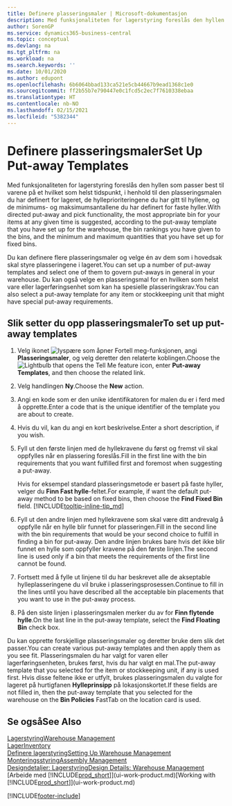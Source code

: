 ```yaml
---
title: Definere plasseringsmaler | Microsoft-dokumentasjon
description: Med funksjonaliteten for lagerstyring foreslås den hyllen som passer best til varene på et hvilket som helst tidspunkt, i henhold til den plasseringsmalen du har definert for lageret, de hylleprioriteringene du har gitt til hyllene, og de minimums- og maksimumsantallene du har definert for faste hyller.
author: SorenGP
ms.service: dynamics365-business-central
ms.topic: conceptual
ms.devlang: na
ms.tgt_pltfrm: na
ms.workload: na
ms.search.keywords: ''
ms.date: 10/01/2020
ms.author: edupont
ms.openlocfilehash: 6b6064bbad133ca521e5cb44667b9ead1368c1e0
ms.sourcegitcommit: ff2b55b7e790447e0c1fcd5c2ec7f7610338ebaa
ms.translationtype: HT
ms.contentlocale: nb-NO
ms.lasthandoff: 02/15/2021
ms.locfileid: "5382344"
---
```

# <a name="set-up-put-away-templates"></a><span data-ttu-id="9aeb2-103">Definere plasseringsmaler</span><span class="sxs-lookup"><span data-stu-id="9aeb2-103">Set Up Put-away Templates</span></span>

<span data-ttu-id="9aeb2-104">Med funksjonaliteten for lagerstyring foreslås den hyllen som passer best til varene på et hvilket som helst tidspunkt, i henhold til den plasseringsmalen du har definert for lageret, de hylleprioriteringene du har gitt til hyllene, og de minimums- og maksimumsantallene du har definert for faste hyller.</span><span class="sxs-lookup"><span data-stu-id="9aeb2-104">With directed put-away and pick functionality, the most appropriate bin for your items at any given time is suggested, according to the put-away template that you have set up for the warehouse, the bin rankings you have given to the bins, and the minimum and maximum quantities that you have set up for fixed bins.</span></span>  

<span data-ttu-id="9aeb2-105">Du kan definere flere plasseringsmaler og velge én av dem som i hovedsak skal styre plasseringene i lageret.</span><span class="sxs-lookup"><span data-stu-id="9aeb2-105">You can set up a number of put-away templates and select one of them to govern put-aways in general in your warehouse.</span></span> <span data-ttu-id="9aeb2-106">Du kan også velge en plasseringsmal for en hvilken som helst vare eller lagerføringsenhet som kan ha spesielle plasseringskrav.</span><span class="sxs-lookup"><span data-stu-id="9aeb2-106">You can also select a put-away template for any item or stockkeeping unit that might have special put-away requirements.</span></span>  

## <a name="to-set-up-put-away-templates"></a><span data-ttu-id="9aeb2-107">Slik setter du opp plasseringsmaler</span><span class="sxs-lookup"><span data-stu-id="9aeb2-107">To set up put-away templates</span></span>

1. <span data-ttu-id="9aeb2-108">Velg ikonet ![lyspære som åpner Fortell meg-funksjonen](media/ui-search/search_small.png "Fortell hva du vil gjøre"), angi **Plasseringsmaler**, og velg deretter den relaterte koblingen.</span><span class="sxs-lookup"><span data-stu-id="9aeb2-108">Choose the ![Lightbulb that opens the Tell Me feature](media/ui-search/search_small.png "Tell me what you want to do") icon, enter **Put-away Templates**, and then choose the related link.</span></span>  
2. <span data-ttu-id="9aeb2-109">Velg handlingen **Ny**.</span><span class="sxs-lookup"><span data-stu-id="9aeb2-109">Choose the **New** action.</span></span>  
3. <span data-ttu-id="9aeb2-110">Angi en kode som er den unike identifikatoren for malen du er i ferd med å opprette.</span><span class="sxs-lookup"><span data-stu-id="9aeb2-110">Enter a code that is the unique identifier of the template you are about to create.</span></span>  
4. <span data-ttu-id="9aeb2-111">Hvis du vil, kan du angi en kort beskrivelse.</span><span class="sxs-lookup"><span data-stu-id="9aeb2-111">Enter a short description, if you wish.</span></span>  
5. <span data-ttu-id="9aeb2-112">Fyll ut den første linjen med de hyllekravene du først og fremst vil skal oppfylles når en plassering foreslås.</span><span class="sxs-lookup"><span data-stu-id="9aeb2-112">Fill in the first line with the bin requirements that you want fulfilled first and foremost when suggesting a put-away.</span></span>

    <span data-ttu-id="9aeb2-113">Hvis for eksempel standard plasseringsmetode er basert på faste hyller, velger du **Finn Fast hylle**-feltet.</span><span class="sxs-lookup"><span data-stu-id="9aeb2-113">For example, if want the default put-away method to be based on fixed bins, then choose the **Find Fixed Bin** field.</span></span> [!INCLUDE[tooltip-inline-tip_md](includes/tooltip-inline-tip_md.md)]  
6. <span data-ttu-id="9aeb2-114">Fyll ut den andre linjen med hyllekravene som skal være ditt andrevalg å oppfylle når en hylle blir funnet for plasseringen.</span><span class="sxs-lookup"><span data-stu-id="9aeb2-114">Fill in the second line with the bin requirements that would be your second choice to fulfill in finding a bin for put-away.</span></span> <span data-ttu-id="9aeb2-115">Den andre linjen brukes bare hvis det ikke blir funnet en hylle som oppfyller kravene på den første linjen.</span><span class="sxs-lookup"><span data-stu-id="9aeb2-115">The second line is used only if a bin that meets the requirements of the first line cannot be found.</span></span>  
7. <span data-ttu-id="9aeb2-116">Fortsett med å fylle ut linjene til du har beskrevet alle de akseptable hylleplasseringene du vil bruke i plasseringsprosessen.</span><span class="sxs-lookup"><span data-stu-id="9aeb2-116">Continue to fill in the lines until you have described all the acceptable bin placements that you want to use in the put-away process.</span></span>  
8. <span data-ttu-id="9aeb2-117">På den siste linjen i plasseringsmalen merker du av for **Finn flytende hylle**.</span><span class="sxs-lookup"><span data-stu-id="9aeb2-117">On the last line in the put-away template, select the **Find Floating Bin** check box.</span></span>  

<span data-ttu-id="9aeb2-118">Du kan opprette forskjellige plasseringsmaler og deretter bruke dem slik det passer.</span><span class="sxs-lookup"><span data-stu-id="9aeb2-118">You can create various put-away templates and then apply them as you see fit.</span></span> <span data-ttu-id="9aeb2-119">Plasseringsmalen du har valgt for varen eller lagerføringsenheten, brukes først, hvis du har valgt en mal.</span><span class="sxs-lookup"><span data-stu-id="9aeb2-119">The put-away template that you selected for the item or stockkeeping unit, if any is used first.</span></span> <span data-ttu-id="9aeb2-120">Hvis disse feltene ikke er utfylt, brukes plasseringsmalen du valgte for lageret på hurtigfanen **Hylleprinsipp** på lokasjonskortet.</span><span class="sxs-lookup"><span data-stu-id="9aeb2-120">If these fields are not filled in, then the put-away template that you selected for the warehouse on the **Bin Policies** FastTab on the location card is used.</span></span>  

## <a name="see-also"></a><span data-ttu-id="9aeb2-121">Se også</span><span class="sxs-lookup"><span data-stu-id="9aeb2-121">See Also</span></span>

[<span data-ttu-id="9aeb2-122">Lagerstyring</span><span class="sxs-lookup"><span data-stu-id="9aeb2-122">Warehouse Management</span></span>](warehouse-manage-warehouse.md)  
[<span data-ttu-id="9aeb2-123">Lager</span><span class="sxs-lookup"><span data-stu-id="9aeb2-123">Inventory</span></span>](inventory-manage-inventory.md)  
[<span data-ttu-id="9aeb2-124">Definere lagerstyring</span><span class="sxs-lookup"><span data-stu-id="9aeb2-124">Setting Up Warehouse Management</span></span>](warehouse-setup-warehouse.md)  
[<span data-ttu-id="9aeb2-125">Monteringsstyring</span><span class="sxs-lookup"><span data-stu-id="9aeb2-125">Assembly Management</span></span>](assembly-assemble-items.md)  
[<span data-ttu-id="9aeb2-126">Designdetaljer: Lagerstyring</span><span class="sxs-lookup"><span data-stu-id="9aeb2-126">Design Details: Warehouse Management</span></span>](design-details-warehouse-management.md)  
<span data-ttu-id="9aeb2-127">[Arbeide med [!INCLUDE[prod_short](includes/prod_short.md)]](ui-work-product.md)</span><span class="sxs-lookup"><span data-stu-id="9aeb2-127">[Working with [!INCLUDE[prod_short](includes/prod_short.md)]](ui-work-product.md)</span></span>  


[!INCLUDE[footer-include](includes/footer-banner.md)]